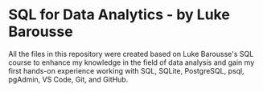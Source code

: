 # SQL for Data Analytics - by Luke Barousse

All the files in this repository were created based on Luke Barousse's SQL course to enhance my knowledge in the field of data analysis and gain my first hands-on experience working with SQL, SQLite, PostgreSQL, psql, pgAdmin, VS Code, Git, and GitHub.
